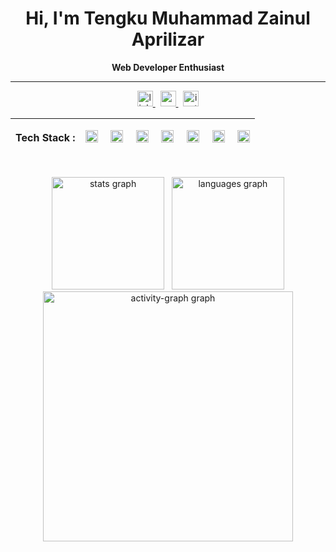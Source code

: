 <h1 align="center"><b>Hi, I'm Tengku Muhammad Zainul Aprilizar</b></h1>

<p align="center"><b>Web Developer Enthusiast</b></p>

<hr/>

<div align="center">
  <a href="https://www.linkedin.com/in/tengkuzainull/" target="_blank">
    <img src="https://img.shields.io/static/v1?message=LinkedIn&logo=linkedin&label=&color=0077B5&logoColor=White&labelColor=&style=for-the-badge" height="25" alt="linkedin logo"  />
  </a> &nbsp;
  <a href="mailto:tengkumzainul@gmail.com" target="_blank">
    <img src="https://img.shields.io/static/v1?message=Gmail&logo=gmail&label=&color=D14836&logoColor=white&labelColor=&style=for-the-badge" height="25" alt="gmail logo"  />
  </a> &nbsp;
  <a href="https://www.instagram.com/tengkumz_" target="_blank">
    <img src="https://img.shields.io/static/v1?message=Instagram&logo=instagram&label=&color=E4405F&logoColor=white&labelColor=&style=for-the-badge" height="25" alt="instagram logo"  />
  </a>
</div>

<table border="0" width="100%">
  <thead>
    <tr>
      <th>
        <p><b>Tech Stack :</b></p>
      </th>
      <th>
        <img src="https://cdn.simpleicons.org/html5/E34F26" height="20" alt="html5 logo" />
        <img width="12" />
        <img src="https://cdn.simpleicons.org/css3/1572B6" height="20" alt="css3 logo" />
        <img width="12" />
        <img src="https://cdn.simpleicons.org/javascript/F7DF1E" height="20" alt="javascript logo" />
        <img width="12" />
        <img src="https://cdn.simpleicons.org/php/777BB4" height="20" alt="php logo" />
        <img width="12" />
        <img src="https://cdn.simpleicons.org/laravel/FF2D20" height="20" alt="laravel logo" />
        <img width="12" />
        <img src="https://cdn.simpleicons.org/react/61DAFB" height="20" alt="react logo" />
        <img width="12" />
        <img src="https://cdn.simpleicons.org/mysql/4479A1" height="20" alt="mysql logo" />
      </th>
    </tr>
  </thead>
</table>

<br/>

<div align="center">
  <img src="https://github-readme-stats.vercel.app/api?username=tengkuzainul&hide_title=false&hide_rank=false&show_icons=true&include_all_commits=true&count_private=true&disable_animations=false&theme=nightowl&locale=en&hide_border=false&order=1" height="180" alt="stats graph" /> &nbsp;
  <img src="https://github-readme-stats.vercel.app/api/top-langs?username=tengkuzainul&locale=en&hide_title=false&layout=compact&card_width=320&langs_count=5&theme=nightowl&hide_border=false&order=2" height="180" alt="languages graph" />
   <br>
  <img src="https://github-readme-activity-graph.vercel.app/graph?username=tengkuzainul&radius=16&theme=nightowl&area=true&order=5" height="400" alt="activity-graph graph"  />
</div>
